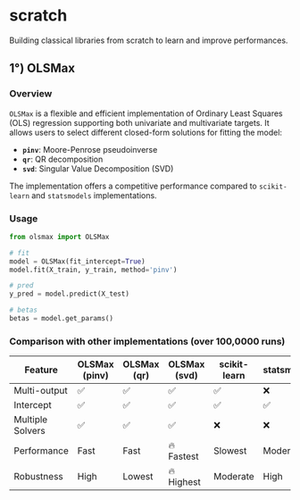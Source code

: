# scratch

Building classical libraries from scratch to learn and improve performances.

## 1°) OLSMax

### Overview
`OLSMax` is a flexible and efficient implementation of Ordinary Least Squares (OLS) regression supporting both univariate and multivariate targets. It allows users to select different closed-form solutions for fitting the model:

- **`pinv`**: Moore-Penrose pseudoinverse
- **`qr`**: QR decomposition
- **`svd`**: Singular Value Decomposition (SVD)

The implementation offers a competitive performance compared to `scikit-learn` and `statsmodels` implementations.

### Usage 

```python
from olsmax import OLSMax

# fit
model = OLSMax(fit_intercept=True)
model.fit(X_train, y_train, method='pinv')

# pred
y_pred = model.predict(X_test)

# betas
betas = model.get_params()
```

### Comparison with other implementations (over 100,0000 runs)

| Feature        | OLSMax (pinv) | OLSMax (qr) | OLSMax (svd) | scikit-learn | statsmodels |
|---------------|----------------|---------------|---------------|-------------|-------------|
| Multi-output  | ✅              | ✅             | ✅             | ✅          | ❌          |
| Intercept     | ✅              | ✅             | ✅             | ✅          | ✅          |
| Multiple Solvers | ✅          | ✅             | ✅             | ❌          | ❌          |
| Performance   | Fast      | Fast       | 🔥 Fastest       | Slowest    | Moderate   |
| Robustness    | High      | Lowest     | 🔥 Highest       | Moderate   | High       |



